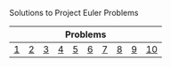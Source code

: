Solutions to Project Euler Problems

<table>
<thead><tr><th colspan=10>Problems</th></tr></thead>
<tbody>
<tr>
<td><a href="https://github.com/LRNAB/Euler/blob/master/Solver/Problems/001.cs">1</a></td>
<td><a href="https://github.com/LRNAB/Euler/blob/master/Solver/Problems/002.cs">2</a></td>
<td><a href="https://github.com/LRNAB/Euler/blob/master/Solver/Problems/003.cs">3</a></td>
<td><a href="https://github.com/LRNAB/Euler/blob/master/Solver/Problems/004.cs">4</a></td>
<td><a href="https://github.com/LRNAB/Euler/blob/master/Solver/Problems/005.cs">5</a></td>
<td><a href="https://github.com/LRNAB/Euler/blob/master/Solver/Problems/006.cs">6</a></td>
<td><a href="https://github.com/LRNAB/Euler/blob/master/Solver/Problems/007.cs">7</a></td>
<td><a href="https://github.com/LRNAB/Euler/blob/master/Solver/Problems/008.cs">8</a></td>
<td><a href="https://github.com/LRNAB/Euler/blob/master/Solver/Problems/009.cs">9</a></td>
<td><a href="https://github.com/LRNAB/Euler/blob/master/Solver/Problems/010.cs">10</a></td>
</tr>
</tbody>
</table>
